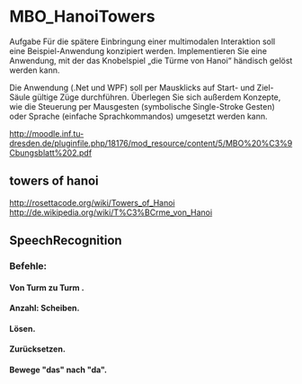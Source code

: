 # MBO_HanoiTowers

Aufgabe
Für die spätere Einbringung einer multimodalen Interaktion soll eine Beispiel-Anwendung konzipiert werden. Implementieren Sie eine Anwendung, mit der das Knobelspiel „die Türme von Hanoi“ händisch gelöst werden kann. 

Die Anwendung (.Net und WPF) soll per Mausklicks auf Start- und Ziel-Säule gültige Züge durchführen. Überlegen Sie sich außerdem Konzepte, wie die Steuerung per Mausgesten (symbolische Single-Stroke Gesten) oder Sprache (einfache Sprachkommandos) umgesetzt werden kann. 

http://moodle.inf.tu-dresden.de/pluginfile.php/18176/mod_resource/content/5/MBO%20%C3%9Cbungsblatt%202.pdf

## towers of hanoi

http://rosettacode.org/wiki/Towers_of_Hanoi
http://de.wikipedia.org/wiki/T%C3%BCrme_von_Hanoi


## SpeechRecognition
### Befehle:
#### Von Turm <Zahl> zu Turm <Zahl>.
#### Anzahl: <Zahl> Scheiben.
#### Lösen.
#### Zurücksetzen.
#### Bewege "das" nach "da".